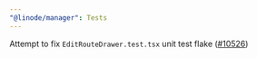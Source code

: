 ```yaml
---
"@linode/manager": Tests
---
```


Attempt to fix `EditRouteDrawer.test.tsx` unit test flake ([#10526](https://github.com/linode/manager/pull/10526))
